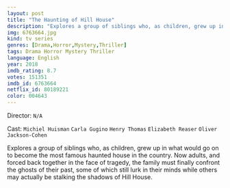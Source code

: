 ```yaml
---
layout: post
title: "The Haunting of Hill House"
description: "Explores a group of siblings who, as children, grew up in what would go on to become the most famous haunted house in the country. Now adults, and forced back together in the face of tragedy, the family must finally confront the ghosts of their past, some of which still lurk in their minds while others may actually be stalking the shadows of Hill House..."
img: 6763664.jpg
kind: tv series
genres: [Drama,Horror,Mystery,Thriller]
tags: Drama Horror Mystery Thriller 
language: English
year: 2018
imdb_rating: 8.7
votes: 151351
imdb_id: 6763664
netflix_id: 80189221
color: 004643
---
```

Director: `N/A`  

Cast: `Michiel Huisman` `Carla Gugino` `Henry Thomas` `Elizabeth Reaser` `Oliver Jackson-Cohen` 

Explores a group of siblings who, as children, grew up in what would go on to become the most famous haunted house in the country. Now adults, and forced back together in the face of tragedy, the family must finally confront the ghosts of their past, some of which still lurk in their minds while others may actually be stalking the shadows of Hill House.